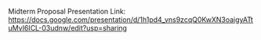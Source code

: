 Midterm Proposal Presentation Link:
https://docs.google.com/presentation/d/1h1pd4_vns9zcqQ0KwXN3oaigyATtuMvI6ICL-03udnw/edit?usp=sharing